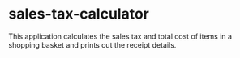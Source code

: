 # sales-tax-calculator
This application calculates the sales tax and total cost of items in a shopping basket and prints out the receipt details.
